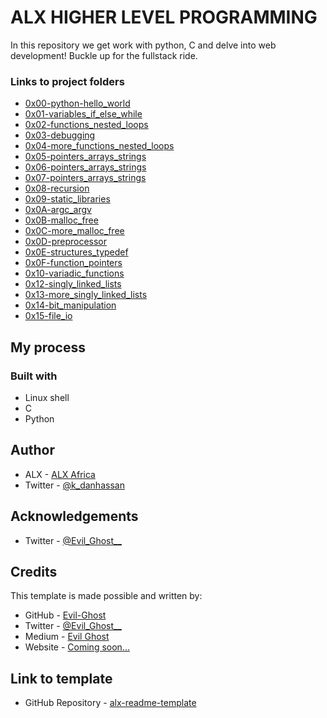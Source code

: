 # ALX HIGHER LEVEL PROGRAMMING

In this repository we get work with python, C and delve into web development! Buckle up for the fullstack ride.

### Links to project folders
  - [0x00-python-hello\_world][0x00-python-hello_world]
  - [0x01-variables\_if\_else\_while][0x01-variables_if_else_while]
  - [0x02-functions\_nested\_loops][0x02-functions_nested_loops]
  - [0x03-debugging][0x03-debugging]
  - [0x04-more\_functions\_nested\_loops][0x04-more_functions_nested_loops]
  - [0x05-pointers\_arrays\_strings][0x05-pointers_arrays_strings]
  - [0x06-pointers\_arrays\_strings][0x06-pointers_arrays_strings]
  - [0x07-pointers\_arrays\_strings][0x07-pointers_arrays_strings]
  - [0x08-recursion][0x08-recursion]
  - [0x09-static\_libraries][0x09-static_libraries]
  - [0x0A-argc\_argv][0x0A-argc_argv]
  - [0x0B-malloc\_free][0x0B-malloc_free]
  - [0x0C-more\_malloc\_free][0x0C-more_malloc_free]
  - [0x0D-preprocessor][0x0D-preprocessor]
  - [0x0E-structures\_typedef][0x0E-structures_typedef]
  - [0x0F-function\_pointers][0x0F-function_pointers]
  - [0x10-variadic\_functions][0x10-variadic_functions]
  - [0x12-singly\_linked\_lists][0x12-singly_linked_lists]
  - [0x13-more\_singly\_linked\_lists][0x13-more_singly_linked_lists]
  - [0x14-bit\_manipulation][0x14-bit_manipulation]
  - [0x15-file\_io][0x15-file_io]

[0x00-python-hello_world]:./0x00-python-hello_world
[0x01-variables_if_else_while]:./0x01-variables_if_else_while
[0x02-functions_nested_loops]:./0x02-functions_nested_loops
[0x03-debugging]:./0x03-debugging
[0x04-more_functions_nested_loops]:./0x04-more_functions_nested_loops
[0x05-pointers_arrays_strings]:./0x05-pointers_arrays_strings
[0x06-pointers_arrays_strings]:./0x06-pointers_arrays_strings
[0x07-pointers_arrays_strings]:./0x07-pointers_arrays_strings
[0x08-recursion]:./0x08-recursion
[0x09-static_libraries]:./0x09-static_libraries
[0x0A-argc_argv]:./0x0A-argc_argv
[0x0B-malloc_free]:./0x0B-malloc_free
[0x0C-more_malloc_free]:./0x0C-more_malloc_free
[0x0D-preprocessor]:./0x0D-preprocessor
[0x0E-structures_typedef]:./0x0E-structures_typedef
[0x0F-function_pointers]:./0x0F-function_pointers
[0x10-variadic_functions]:./0x10-variadic_functions
[0x12-singly_linked_lists]:./0x12-singly_linked_lists
[0x13-more_singly_linked_lists]:./0x13-more_singly_linked_lists
[0x14-bit_manipulation]:./0x14-bit_manipulation
[0x15-file_io]:./0x15-file_io

## My process

### Built with

- Linux shell
- C
- Python

## Author

- ALX - [ALX Africa](https://www.alxafrica.com)
- Twitter - [@k\_danhassan](https://twitter.com/k_danhassan)

## Acknowledgements

- Twitter - [@Evil\_Ghost\_\_](https://www.twitter.com/evil_ghost__)

## Credits

This template is made possible and written by:
- GitHub - [Evil-Ghost](https://github.com/Evil-Ghost)
- Twitter - [@Evil\_Ghost\_\_](https://www.twitter.com/evil_ghost__)
- Medium - [Evil Ghost](https://medium.com/@evilghost)
- Website - [Coming soon...](#)

## Link to template

- GitHub Repository - [alx-readme-template](https://github.com/Evil-Ghost/alx-readme-template)
